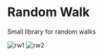 # Random Walk
Small library for random walks

![rw1](http://i.imgur.com/7vtEUKT.png)
![rw2](http://imgur.com/jY3bPX8)
